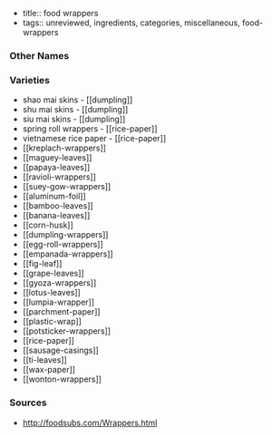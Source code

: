 - title:: food wrappers
- tags:: unreviewed, ingredients, categories, miscellaneous, food-wrappers


### Other Names


### Varieties

* shao mai skins - [[dumpling]]
* shu mai skins - [[dumpling]]
* siu mai skins - [[dumpling]]
* spring roll wrappers - [[rice-paper]]
* vietnamese rice paper - [[rice-paper]]
* [[kreplach-wrappers]]
* [[maguey-leaves]]
* [[papaya-leaves]]
* [[ravioli-wrappers]]
* [[suey-gow-wrappers]]
* [[aluminum-foil]]
* [[bamboo-leaves]]
* [[banana-leaves]]
* [[corn-husk]]
* [[dumpling-wrappers]]
* [[egg-roll-wrappers]]
* [[empanada-wrappers]]
* [[fig-leaf]]
* [[grape-leaves]]
* [[gyoza-wrappers]]
* [[lotus-leaves]]
* [[lumpia-wrapper]]
* [[parchment-paper]]
* [[plastic-wrap]]
* [[potsticker-wrappers]]
* [[rice-paper]]
* [[sausage-casings]]
* [[ti-leaves]]
* [[wax-paper]]
* [[wonton-wrappers]]

### Sources
* http://foodsubs.com/Wrappers.html
